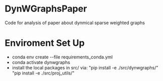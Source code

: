 # DynWGraphsPaper
Code for analysis of paper about dynmical sparse weighted graphs 

# Enviroment Set Up
- conda env create --file requirements_conda.yml 
- conda activate dynwgraphs
- install the local packages in src/ via:
    "pip install -e ./src/dynwgraphs/"
    "pip install -e ./src/proj_utils/"

